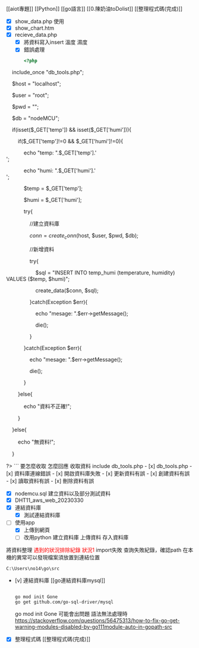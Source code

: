 [[aiot專題]]
[[Python]]
[[go語言]]
[[0.陳奶油toDolist]]
[[整理程式碼(完成)]]

- [x]  show_data.php
	使用
- [x] show_chart.htm
- [x] recieve_data.php
	- [x] 將資料寫入insert 溫度 濕度
	- [x] 錯誤處理
		```php
		<?php

    include_once "db_tools.php";

  

    $host = "localhost";

    $user = "root";

    $pwd = "";

    $db = "nodeMCU";

  

    if(isset($_GET['temp']) && isset($_GET['humi'])){

        if($_GET['temp']!=0 && $_GET['humi']!=0){

            echo "temp: ".$_GET['temp'].'<br>';

            echo "humi: ".$_GET['humi'].'<br>';

            $temp = $_GET['temp'];

            $humi = $_GET['humi'];

            try{

                //建立資料庫

                $conn = create_conn($host, $user, $pwd, $db);

                //新增資料

                try{

                    $sql = "INSERT INTO temp_humi (temperature, humidity) VALUES ($temp, $humi)";

                    create_data($conn, $sql);

                }catch(Exception $err){

                    echo "mesage: ".$err->getMessage();                

                    die();

                }

            }catch(Exception $err){

                echo "mesage: ".$err->getMessage();                

                die();

            }

        }else{

            echo "資料不正確!";

        }

    }else{

        echo "無資料!";

    }  

  

?>
		```
	要怎麼收取 怎麼回應
	收取資料 include db_tools.php
	- [x] db_tools.php
	- [x] 資料庫連線錯誤
	- [x] 開啟資料庫失敗
	- [x] 更新資料有誤
	- [x] 創建資料有誤
	- [x] 讀取資料有誤
	- [x] 刪除資料有誤
- [x] nodemcu.sql
	建立資料以及部分測試資料
- [x] DHT11_aws_web_20230330
- [x] 連結資料庫
	- [x] 測試連結資料庫
- [ ] 使用app
	- [x] 上傳到網頁
	- [ ] 改用python
建立資料庫
上傳資料
存入資料庫

將資料整理
<font color = red >遇到的狀況排除紀錄</font>
<font color = red >狀況1</font>
import失敗
查詢失敗紀錄，確認path
在本機的異常可以發現檔案須放置到連結位置

```
C:\Users\no14\go\src
```

- [v] 連結資料庫
	[[go連結資料庫mysql]]
	
	```終端機

	go mod init Gone
	go get github.com/go-sql-driver/mysql
	```
	go mod init Gone 可能會出問題
	語法無法處理時
	https://stackoverflow.com/questions/56475313/how-to-fix-go-get-warning-modules-disabled-by-go111module-auto-in-gopath-src
- [x] 整理程式碼
[[整理程式碼(完成)]]